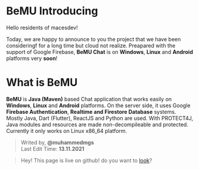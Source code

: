 # BeMU Introducing

Hello residents of macesdev!

Today, we are happy to announce to you the project that we have been consideringf for a long time but cloud not realize. Preapared with the support of Google Firebase, **BeMU Chat** is on **Windows**, **Linux** and **Android** platforms very **soon**!

# What is BeMU

**BeMU** is **Java (Maven)** based Chat application that works easily on **Windows**, **Linux** and **Android** platforms. On the server side, it uses Google **Firebase Authentication**, **Realtime and Firestore Database** systems. Mostly Java, Dart (Flutter), ReactJS and Python are used. With PROTECT4J, Java modules and resources are made non-decompileable and protected. Currently it only works on Linux x86_64 platform.


> Writed by, **@muhammedmgs** </br>
> Last Edit Time: **13.11.2021**

> Hey! This page is live on github! do you want to [look](https://github.com/macesdev/)?